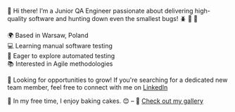 
👋 Hi there! I’m a Junior QA Engineer passionate about delivering high-quality software and hunting down even the smallest bugs! 🪲 🐞 🔎

🌍 Based in Warsaw, Poland  
💻 Learning manual software testing  
🚀 Eager to explore automated testing  
📚 Interested in Agile methodologies  

🔎 Looking for opportunities to grow! If you're searching for a dedicated new team member, feel free to connect with me on [LinkedIn](https://linkedin.com/in/arleta-gzik-769024317/)

🎂 In my free time, I enjoy baking cakes. 😊 – 📸 [Check out my gallery](https://drive.google.com/drive/folders/1gzwrMTCu8jeJmhBqu_vUhUXw8QxO5A7E?usp=share_link)
